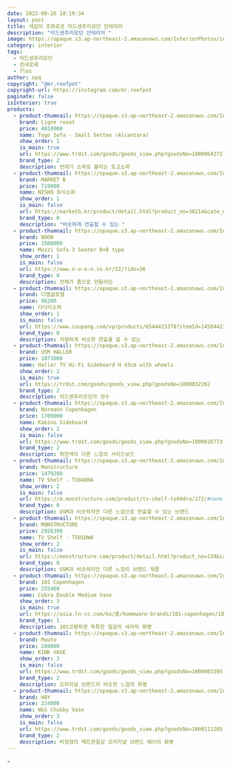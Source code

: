 ```yaml
---
date: 2022-09-26 18:19:34
layout: post
title: 색감이 조화로운 미드센추리모던 인테리어
description: "미드센추리모던 인테리어 "
image: https://opaque.s3.ap-northeast-2.amazonaws.com/InteriorPhotos/instagram-mr.roofpot/1.png
category: interior
tags:
  - 미드센추리모던
  - 르네로제
  - flos
author: opq
copyright: "@mr.roofpot"
copyright-url: https://instagram.com/mr.roofpot
paginate: false
isInterior: true
products:
  - product-thumnail: https://opaque.s3.ap-northeast-2.amazonaws.com/InteriorPhotos/instagram-mr.roofpot/products/ligneroset_sofa.png
    brand: Ligne roset
    price: 4018000
    name: Togo Sofa - Small Settee (Alcantara)
    show_order: 1
    is_main: true
    url: https://www.trdst.com/goods/goods_view.php?goodsNo=1000064272
    brand_type: 2
    description: 번데기 소파로 불리는 토고소파
  - product-thumnail: https://opaque.s3.ap-northeast-2.amazonaws.com/InteriorPhotos/instagram-mr.roofpot/products/marketbniskosofa.png
    brand: MARKET B
    price: 719000
    name: NISKO 좌식소파
    show_order: 1
    is_main: false
    url: https://marketb.kr/product/detail.html?product_no=30214&cate_no=624&display_group=1
    brand_type: 0
    description: "비슷하게 연출할 수 있는 "
  - product-thumnail: https://opaque.s3.ap-northeast-2.amazonaws.com/InteriorPhotos/instagram-mr.roofpot/products/noonsofa.png
    brand: NOON
    price: 1500000
    name: Mozzi Sofa 3 Seater B+B type
    show_order: 1
    is_main: false
    url: https://www.n-o-o-n.co.kr/52/?idx=36
    brand_type: 0
    description: 전체가 폼으로 만들어진
  - product-thumnail: https://opaque.s3.ap-northeast-2.amazonaws.com/InteriorPhotos/instagram-mr.roofpot/products/%E1%84%83%E1%85%A1%E1%84%83%E1%85%A1%E1%84%86%E1%85%B5.png
    brand: 디엠글로벌
    price: 96200
    name: 다다미소파
    show_order: 1
    is_main: false
    url: https://www.coupang.com/vp/products/6544423378?itemId=14584423267&vendorItemId=81826472355&q=%EC%A2%8C%EC%8B%9D+%EC%86%8C%ED%8C%8C&itemsCount=36&searchId=631f4a811a244b0dbd9c58ba4af0f9ce&rank=31&isAddedCart=
    brand_type: 0
    description: 저렴하게 비슷한 연출을 할 수 있는
  - product-thumnail: https://opaque.s3.ap-northeast-2.amazonaws.com/InteriorPhotos/instagram-mr.roofpot/products/usmhaller.png
    brand: USM HALLER
    price: 1873000
    name: Haller TV Hi-Fi Sideboard H 43cm with wheels
    show_order: 2
    is_main: true
    url: https://trdst.com/goods/goods_view.php?goodsNo=1000032262
    brand_type: 2
    description: 미드센추리모던의 정수
  - product-thumnail: https://opaque.s3.ap-northeast-2.amazonaws.com/InteriorPhotos/instagram-mr.roofpot/products/normanncph.png
    brand: Normann Copenhagen
    price: 1709000
    name: Kabino Sideboard
    show_order: 2
    is_main: false
    url: https://www.trdst.com/goods/goods_view.php?goodsNo=1000016773
    brand_type: 2
    description: 하얀색의 다른 느낌의 사이드보드
  - product-thumnail: https://opaque.s3.ap-northeast-2.amazonaws.com/InteriorPhotos/instagram-mr.roofpot/products/tvshelfmonstructure1.png
    brand: Monstructure
    price: 1479280
    name: TV Shelf - TS04DRA
    show_order: 2
    is_main: false
    url: https://m.monstructure.com/product/tv-shelf-ts04dra/172/#none
    brand_type: 0
    description: USM과 비슷하지만 다른 느낌으로 연출할 수 있는 브랜드
  - product-thumnail: https://opaque.s3.ap-northeast-2.amazonaws.com/InteriorPhotos/instagram-mr.roofpot/products/tvshelfmonstructure2.png
    brand: MONSTRUCTURE
    price: 2926399
    name: TV Shelf - TS01DWA
    show_order: 2
    is_main: false
    url: https://monstructure.com/product/detail.html?product_no=134&cate_no=70&display_group=1
    brand_type: 0
    description: USM과 비슷하지만 다른 느낌의 브랜드 제품
  - product-thumnail: https://opaque.s3.ap-northeast-2.amazonaws.com/InteriorPhotos/instagram-mr.roofpot/products/vasecopenhagen.png
    brand: 101 Copenhagen
    price: 255460
    name: Cobra Double Medium Vase
    show_order: 3
    is_main: true
    url: https://asia.ln-cc.com/ko/홈/homeware-brands/101-copenhagen/101-copenhagen-cobra-double-medium-vase-in-white-wps0670292whi.html?cgid=101-copenhagen
    brand_type: 1
    description: 101코펜하겐 독특한 질감의 세라믹 화병
  - product-thumnail: https://opaque.s3.ap-northeast-2.amazonaws.com/InteriorPhotos/instagram-mr.roofpot/products/muutovase.png
    brand: Muuto
    price: 289000
    name: KINK VASE
    show_order: 3
    is_main: false
    url: https://www.trdst.com/goods/goods_view.php?goodsNo=1000083395
    brand_type: 2
    description: 오리지널 브랜드의 비슷한 느낌의 화병
  - product-thumnail: https://opaque.s3.ap-northeast-2.amazonaws.com/InteriorPhotos/instagram-mr.roofpot/products/hayvase.png
    brand: HAY
    price: 224000
    name: W&S Chubby Vase
    show_order: 3
    is_main: false
    url: https://www.trdst.com/goods/goods_view.php?goodsNo=1000111205
    brand_type: 2
    description: 비정형의 매트한질감 오리지널 브랜드 헤이의 화병
---
```

\-